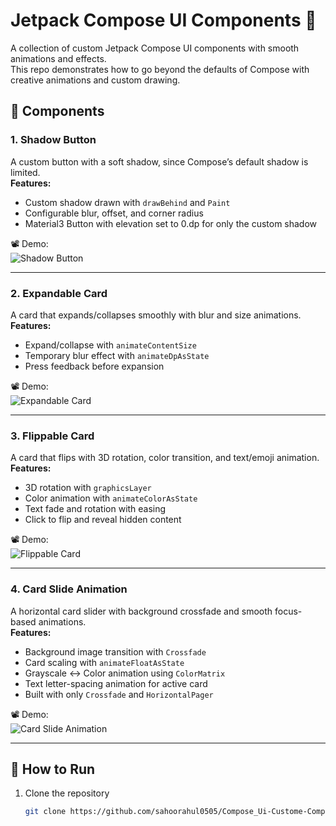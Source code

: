 # Jetpack Compose UI Components 🎨

A collection of custom Jetpack Compose UI components with smooth animations and effects.  
This repo demonstrates how to go beyond the defaults of Compose with creative animations 
and custom drawing.

## 📌 Components

### 1. Shadow Button
A custom button with a soft shadow, since Compose’s default shadow is limited.  
**Features:**
- Custom shadow drawn with `drawBehind` and `Paint`  
- Configurable blur, offset, and corner radius  
- Material3 Button with elevation set to 0.dp for only the custom shadow  

📽️ Demo:  
![Shadow Button](demo/shadow_button.gif)

---

### 2. Expandable Card
A card that expands/collapses smoothly with blur and size animations.  
**Features:**
- Expand/collapse with `animateContentSize`  
- Temporary blur effect with `animateDpAsState`  
- Press feedback before expansion  

📽️ Demo:  
![Expandable Card](demo/expandable_card.gif)

---

### 3. Flippable Card
A card that flips with 3D rotation, color transition, and text/emoji animation.  
**Features:**
- 3D rotation with `graphicsLayer`  
- Color animation with `animateColorAsState`  
- Text fade and rotation with easing  
- Click to flip and reveal hidden content  

📽️ Demo:  
![Flippable Card](demo/flippable_card.gif)

---

### 4. Card Slide Animation
A horizontal card slider with background crossfade and smooth focus-based animations.  
**Features:**
- Background image transition with `Crossfade`  
- Card scaling with `animateFloatAsState`  
- Grayscale ↔ Color animation using `ColorMatrix`  
- Text letter-spacing animation for active card  
- Built with only `Crossfade` and `HorizontalPager`  

📽️ Demo:  
![Card Slide Animation](demo/card_slide_animation.gif)

---

## 🚀 How to Run
1. Clone the repository  
   ```bash
   git clone https://github.com/sahoorahul0505/Compose_Ui-Custome-Componts.git
